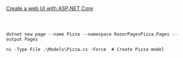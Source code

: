 [Create a web UI with ASP.NET Core](https://learn.microsoft.com/en-us/training/modules/create-razor-pages-aspnet-core/)


```



dotnet new page --name Pizza --namespace RazorPagesPizza.Pages --output Pages

ni -Type File .\Models\Pizza.cs -Force  # Create Pizza model


```